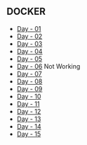 DOCKER
------
* [Day - 01](https://tinyurl.com/mrxhs5pm )
* [Day - 02](https://tinyurl.com/ybv7pn8p )
* [Day - 03](https://tinyurl.com/ywm2ff7p )
* [Day - 04](https://tinyurl.com/5t356dxa )
* [Day - 05](https://tinyurl.com/58da5jtf)
* [Day - 06](https://shorturl.at/ajQ05 ) Not Working
* [Day - 07](https://tinyurl.com/4sbb77sa )
* [Day - 08](https://tinyurl.com/3fx5bpcp)
* [Day - 09](https://rb.gy/etbjd )
* [Day - 10](https://tinyurl.com/3tu3tcap)
* [Day - 11](https://tinyurl.com/47fzcdxf)
* [Day - 12](https://tinyurl.com/4j8j4hu9)
* [Day - 13](https://tinyurl.com/4sa6sc26 )
* [Day - 14](https://tinyurl.com/3mnhat57)
* [Day - 15](https://attendee.gotowebinar.com/register/385948804846536031)
